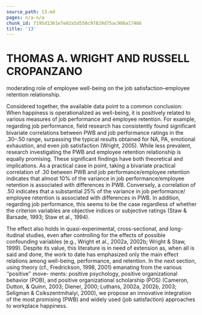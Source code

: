 ```yaml
---
source_path: 13.md
pages: n/a-n/a
chunk_id: 7195d1361e7e02a5d558c97829d75ac908a17466
title: '13'
---
```

# THOMAS A. WRIGHT AND RUSSELL CROPANZANO

moderating role of employee well-being on the job satisfaction–employee retention relationship.

Considered together, the available data point to a common conclusion: When happiness is operationalized as well-being, it is positively related to various measures of job performance and employee retention. For example, regarding job performance, ﬁeld research has consistently found signiﬁcant bivariate correlations between PWB and job performance ratings in the .30–.50 range, surpassing the typical results obtained for NA, PA, emotional exhaustion, and even job satisfaction (Wright, 2005). While less prevalent, research investigating the PWB and employee retention relationship is equally promising. These signiﬁcant ﬁndings have both theoretical and implications. As a practical case in point, taking a bivariate practical correlation of .30 between PWB and job performance/employee retention indicates that almost 10% of the variance in job performance/employee retention is associated with differences in PWB. Conversely, a correlation of .50 indicates that a substantial 25% of the variance in job performance/ employee retention is associated with differences in PWB. In addition, regarding job performance, this seems to be the case regardless of whether the criterion variables are objective indices or subjective ratings (Staw & Barsade, 1993; Staw et al., 1994).

The effect also holds in quasi-experimental, cross-sectional, and long- itudinal studies, even after controlling for the effects of possible confounding variables (e.g., Wright et al., 2002a, 2002b; Wright & Staw, 1999). Despite its value, this literature is in need of extension as, when all is said and done, the work to date has emphasized only the main effect relations among well-being, performance, and retention. In the next section, using theory (cf., Fredrickson, 1998, 2001) emanating from the various ‘‘positive’’ move- ments: positive psychology, positive organizational behavior (POB), and positive organizational scholarship (POS) (Cameron, Dutton, & Quinn, 2003; Diener, 2000; Luthans, 2002a, 2002b, 2003; Seligman & Csikszentmihalyi, 2000), we propose an innovative integration of the most promising (PWB) and widely used (job satisfaction) approaches to workplace happiness.
